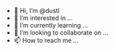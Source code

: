 - 👋 Hi, I’m @dustl
- 👀 I’m interested in ...
- 🌱 I’m currently learning ...
- 💞️ I’m looking to collaborate on ...
- 📫 How to reach me ...

<!---
dustl/dustl is a ✨ special ✨ repository because its `README.md` (this file) appears on your GitHub profile.
You can click the Preview link to take a look at your changes.
--->

